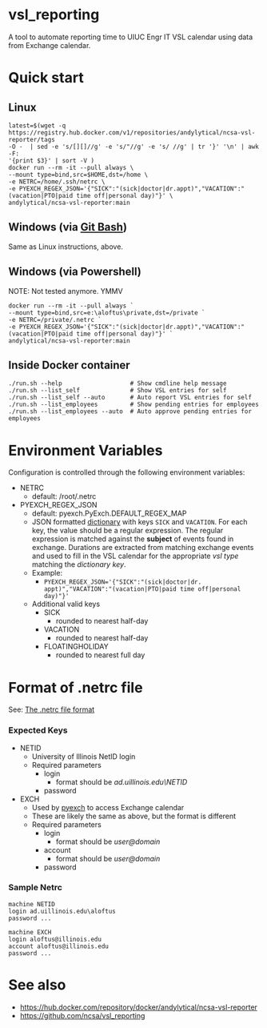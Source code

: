 # vsl_reporting
A tool to automate reporting time to UIUC Engr IT VSL calendar using data from Exchange calendar.

# Quick start
## Linux
```
latest=$(wget -q
https://registry.hub.docker.com/v1/repositories/andylytical/ncsa-vsl-reporter/tags
-O -  | sed -e 's/[][]//g' -e 's/"//g' -e 's/ //g' | tr '}' '\n' | awk -F:
'{print $3}' | sort -V )
docker run --rm -it --pull always \
--mount type=bind,src=$HOME,dst=/home \
-e NETRC=/home/.ssh/netrc \
-e PYEXCH_REGEX_JSON='{"SICK":"(sick|doctor|dr.appt)","VACATION":"(vacation|PTO|paid time off|personal day)"}' \
andylytical/ncsa-vsl-reporter:main
```

## Windows (via [Git Bash](https://gitforwindows.org/))
Same as Linux instructions, above.

## Windows (via Powershell)
NOTE: Not tested anymore. YMMV
```
docker run --rm -it --pull always `
--mount type=bind,src=e:\aloftus\private,dst=/private `
-e NETRC=/private/.netrc `
-e PYEXCH_REGEX_JSON='{"SICK":"(sick|doctor|dr.appt)","VACATION":"(vacation|PTO|paid time off|personal day)"}' `
andylytical/ncsa-vsl-reporter:main
```

## Inside Docker container
```
./run.sh --help                   # Show cmdline help message
./run.sh --list_self              # Show VSL entries for self
./run.sh --list_self --auto       # Auto report VSL entries for self
./run.sh --list_employees         # Show pending entries for employees
./run.sh --list_employees --auto  # Auto approve pending entries for employees
```


# Environment Variables
Configuration is controlled through the following environment variables:
* NETRC
  * default: /root/.netrc
* PYEXCH_REGEX_JSON
  * default: pyexch.PyExch.DEFAULT_REGEX_MAP
  * JSON formatted [dictionary](https://www.w3resource.com/JSON/structures.php)
    with keys `SICK` and `VACATION`. For each key, the value should be a regular
    expression. The regular expression is matched against the **subject** of events
    found in exchange. Durations are extracted from matching exchange events and used
    to fill in the VSL calendar for the appropriate *vsl type* matching the
    _dictionary key_.
  * Example:
    * `PYEXCH_REGEX_JSON='{"SICK":"(sick|doctor|dr. appt)","VACATION":"(vacation|PTO|paid time off|personal day)"}'`
  * Additional valid keys
    * SICK
      * rounded to nearest half-day
    * VACATION
      * rounded to nearest half-day
    * FLOATINGHOLIDAY
      * rounded to nearest full day

# Format of **.netrc** file
See: [The .netrc file format](https://everything.curl.dev/usingcurl/netrc)

### Expected Keys
* NETID
  * University of Illinois NetID login
  * Required parameters
    * login
      * format should be *ad.uillinois.edu\NETID*
    * password
* EXCH
  * Used by [pyexch](https://github.com/andylytical/pyexch) to access Exchange calendar
  * These are likely the same as above, but the format is different
  * Required parameters
    * login
      * format should be *user@domain*
    * account
      * format should be *user@domain*
    * password

### Sample Netrc
```
machine NETID
login ad.uillinois.edu\aloftus
password ...

machine EXCH
login aloftus@illinois.edu
account aloftus@illinois.edu
password ...
```

# See also
* https://hub.docker.com/repository/docker/andylytical/ncsa-vsl-reporter
* https://github.com/ncsa/vsl_reporting
